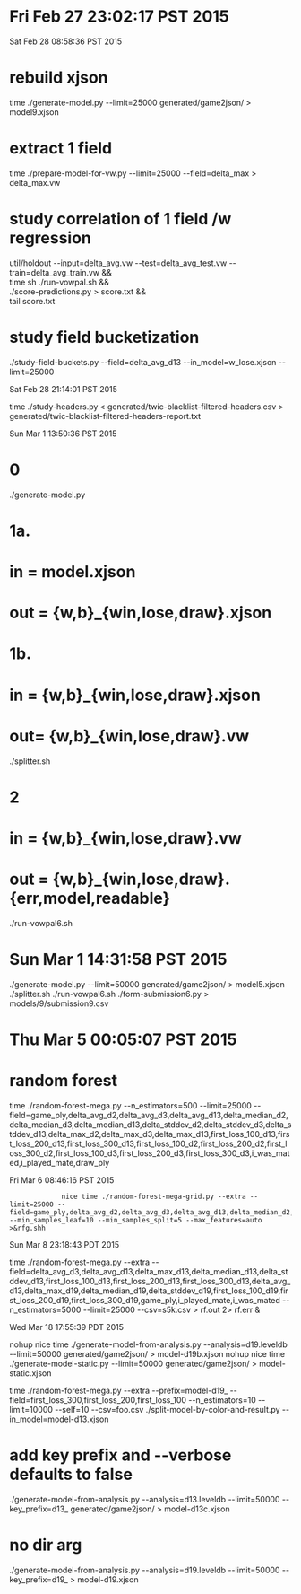 


# Fri Feb 27 23:02:17 PST 2015
Sat Feb 28 08:58:36 PST 2015

# rebuild xjson
time ./generate-model.py --limit=25000 generated/game2json/ > model9.xjson

# extract 1 field
time ./prepare-model-for-vw.py  --limit=25000 --field=delta_max > delta_max.vw

# study correlation of 1 field /w regression
util/holdout --input=delta_avg.vw  --test=delta_avg_test.vw  --train=delta_avg_train.vw  && \
        time sh ./run-vowpal.sh &&  \
        ./score-predictions.py > score.txt && \
         tail score.txt

# study field bucketization
./study-field-buckets.py --field=delta_avg_d13  --in_model=w_lose.xjson --limit=25000

Sat Feb 28 21:14:01 PST 2015

time ./study-headers.py < generated/twic-blacklist-filtered-headers.csv > generated/twic-blacklist-filtered-headers-report.txt

Sun Mar  1 13:50:36 PST 2015

# 0
./generate-model.py


# 1a.
#   in  = model.xjson
#   out = {w,b}_{win,lose,draw}.xjson
# 1b. 
#   in = {w,b}_{win,lose,draw}.xjson
#   out= {w,b}_{win,lose,draw}.vw
./splitter.sh

# 2
#   in =  {w,b}_{win,lose,draw}.vw
#   out = {w,b}_{win,lose,draw}.{err,model,readable}
./run-vowpal6.sh 

#
# Sun Mar  1 14:31:58 PST 2015

 ./generate-model.py --limit=50000 generated/game2json/ > model5.xjson
./splitter.sh
./run-vowpal6.sh 
./form-submission6.py > models/9/submission9.csv

# Thu Mar  5 00:05:07 PST 2015
# random forest
time ./random-forest-mega.py --n_estimators=500 --limit=25000 --field=game_ply,delta_avg_d2,delta_avg_d3,delta_avg_d13,delta_median_d2,delta_median_d3,delta_median_d13,delta_stddev_d2,delta_stddev_d3,delta_stddev_d13,delta_max_d2,delta_max_d3,delta_max_d13,first_loss_100_d13,first_loss_200_d13,first_loss_300_d13,first_loss_100_d2,first_loss_200_d2,first_loss_300_d2,first_loss_100_d3,first_loss_200_d3,first_loss_300_d3,i_was_mated,i_played_mate,draw_ply 

Fri Mar  6 08:46:16 PST 2015

                 nice time ./random-forest-mega-grid.py --extra --limit=25000 --field=game_ply,delta_avg_d2,delta_avg_d3,delta_avg_d13,delta_median_d2,delta_median_d3,delta_median_d13,delta_stddev_d13,delta_max_d2,delta_max_d3,delta_max_d13,first_loss_100_d13,first_loss_200_d13,first_loss_300_d13,first_loss_100_d2,first_loss_200_d2,first_loss_300_d2,first_loss_100_d3,first_loss_200_d3,first_loss_300_d3,i_was_mated,i_played_mate,draw_ply --min_samples_leaf=10 --min_samples_split=5 --max_features=auto >&rfg.shh

Sun Mar  8 23:18:43 PDT 2015

time ./random-forest-mega.py --extra --field=delta_avg_d3,delta_avg_d13,delta_max_d13,delta_median_d13,delta_stddev_d13,first_loss_100_d13,first_loss_200_d13,first_loss_300_d13,delta_avg_d13,delta_max_d19,delta_median_d19,delta_stddev_d19,first_loss_100_d19,first_loss_200_d19,first_loss_300_d19,game_ply,i_played_mate,i_was_mated  --n_estimators=5000 --limit=25000  --csv=s5k.csv > rf.out 2> rf.err &

Wed Mar 18 17:55:39 PDT 2015

nohup nice time ./generate-model-from-analysis.py --analysis=d19.leveldb --limit=50000 generated/game2json/ > model-d19b.xjson 
nohup nice time ./generate-model-static.py --limit=50000 generated/game2json/ > model-static.xjson 

time ./random-forest-mega.py --extra --prefix=model-d19_ --field=first_loss_300,first_loss_200,first_loss_100 --n_estimators=10 --limit=10000 --self=10  --csv=foo.csv
./split-model-by-color-and-result.py  --in_model=model-d13.xjson


# add key prefix and --verbose defaults to false
./generate-model-from-analysis.py --analysis=d13.leveldb --limit=50000 --key_prefix=d13_ generated/game2json/ > model-d13c.xjson


# no dir arg
./generate-model-from-analysis.py --analysis=d19.leveldb --limit=50000  --key_prefix=d19_  > model-d19.xjson 